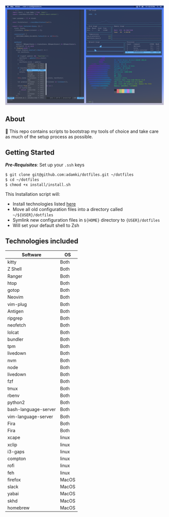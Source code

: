 ![Screenshot](desktop.png)

## About
👋 This repo contains scripts to bootstrap my tools of choice and take care as much of the setup process as possible.

## Getting Started
_**Pre-Requisites**_: Set up your `.ssh` keys
```
$ git clone git@github.com:adamki/dotfiles.git ~/dotfiles
$ cd ~/dotfiles
$ chmod +x install/install.sh
```

This Installation script will:
* Install technologies listed [here](#technologies-included)
* Move all old configuration files into a directory called `~/${USER}/dotfiles`
* Symlink new configuration files in `${HOME}` directory to `{USER}/dotfiles`
* Will set your default shell to Zsh

## Technologies included

| Software  |    OS      |
|-----------|------------|
| kitty     |    Both    |
| Z Shell   |    Both    |
| Ranger    |    Both    |
| htop      |    Both    |
| gotop     |    Both    |
| Neovim    |    Both    |
| vim-plug  |    Both    |
| Antigen   |    Both    |
| ripgrep   |    Both    |
| neofetch  |    Both    |
| lolcat    |    Both    |
| bundler   |    Both    |
| tpm       |    Both    |
| livedown  |    Both    |
| nvm       |    Both    |
| node      |    Both    |
| livedown  |    Both    |
| fzf       |    Both    |
| tmux      |    Both    |
| rbenv     |    Both    |
| python2   |    Both    |
| bash-language-server      |    Both    |
| vim-language-server      |    Both    |
| Fira      |    Both    |
| Fira      |    Both    |
| xcape     |    linux   |
| xclip     |    linux   |
| i3-gaps   |    linux   |
| compton   |    linux   |
| rofi      |    linux   |
| feh       |    linux   |
| firefox   |    MacOS   |
| slack     |    MacOS   |
| yabai     |    MacOS   |
| skhd      |    MacOS   |
| homebrew  |    MacOS   |
